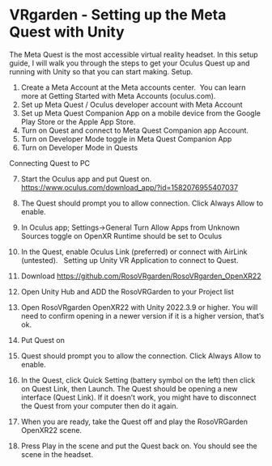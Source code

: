 # VRgarden - Setting up the Meta Quest with Unity
The Meta Quest is the most accessible virtual reality headset. In this setup guide, I will walk you through the steps to get your Oculus Quest up and running with Unity so that you can start making.
Setup.

1.	Create a Meta Account at the Meta accounts center.  
You can learn more at Getting Started with Meta Accounts (oculus.com).
2.	Set up Meta Quest / Oculus developer account with Meta Account
3.	Set up Meta Quest Companion App on a mobile device from the Google Play Store or the Apple App Store.
4.	Turn on Quest and connect to Meta Quest Companion app Account.
5.	Turn on Developer Mode toggle in Meta Quest Companion App 
6.	Turn on Developer Mode in Quests

Connecting Quest to PC<br>

7.	Start the Oculus app and put Quest on.
https://www.oculus.com/download_app/?id=1582076955407037 <br>
8.	The Quest should prompt you to allow connection. Click Always Allow to enable.
9.	In Oculus app; Settings->General
	Turn Allow Apps from Unknown Sources toggle on
	OpenXR Runtime should be set to Oculus
10.	In the Quest, enable Oculus Link (preferred) or connect with AirLink (untested).
 
Setting up Unity VR Application to connect to Quest.

11.	Download https://github.com/RosoVRgarden/RosoVRgarden_OpenXR22 <br>
12.	Open Unity Hub and ADD the RosoVRGarden to your Project list
13.	Open RosoVRgarden OpenXR22 with Unity 2022.3.9 or higher. You will need to confirm opening in a newer version if it is a higher version, that’s ok. 
14.	Put Quest on
15.	Quest should prompt you to allow the connection. Click Always Allow to enable.
16.	In the Quest, click Quick Setting (battery symbol on the left) then click on Quest Link, then Launch.
	The Quest should be opening a new interface (Quest Link).
	If it doesn’t work, you might have to disconnect the Quest from your computer then do it again.
17.	When you are ready, take the Quest off and play the RosoVRGarden OpenXR22 scene. 
18.	Press Play in the scene and put the Quest back on. You should see the scene in the headset.

